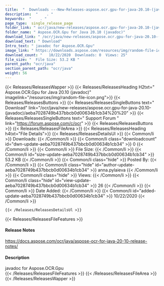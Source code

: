 ```yaml
---
title:  "  Downloads ---New-Releases-aspose.ocr.gpu-for-java-20.10-(javadoc) . " 
description:  "    . " 
keywords:  "    . " 
page_type:  single_release_page
folder_link: " ocr/java/new-releases/aspose.ocr.gpu-for-java-20.10-(javadoc)/"
folder_name: " Aspose.OCR.Gpu for Java 20.10 (javadoc)"
download_link: " /ocr/java/new-releases/aspose.ocr.gpu-for-java-20.10-(javadoc)/aeba7028749b437bbcb0d00634b1cb34"
download_text: " Download"
Intro_text: " javadoc for Aspose.OCR.Gpu"
image_link: " https://downloads.aspose.com/resources/img/random-file-icon.png"
download_count: "   10/22/2020  Downloads: 0  Views: 25"
file_size: "  File Size: 53.2 KB "
parent_path: "ocr/java"
section_parent_path: "ocr/java"
weight: 56 
---
```


{{< Releases/ReleasesWapper >}}
  {{< Releases/ReleasesHeading H2txt=" Aspose.OCR.Gpu for Java 20.10 (javadoc)" imagelink="/resources/img/random-file-icon.png">}}
  {{< Releases/ReleasesButtons >}}
    {{< Releases/ReleasesSingleButtons text=" Download" link="/ocr/java/new-releases/aspose.ocr.gpu-for-java-20.10-(javadoc)/aeba7028749b437bbcb0d00634b1cb34%20%20" >}}
    {{< Releases/ReleasesSingleButtons text=" Support Forum " link="https://forum.aspose.com/c/ocr" >}}
  {{< Releases/ReleasesButtons >}}
  {{< Releases/ReleasesFileArea >}}
    {{< Releases/ReleasesHeading h4txt="File Details">}}
    {{< Releases/ReleasesDetailsUl >}}
            {{< Common/li  >}} Downloads: {{< /Common/li >}} 
      {{< Common/li class="downloadcount" id="dwn-update-aeba7028749b437bbcb0d00634b1cb34" >}} 0 {{< /Common/li >}} 
      {{< Common/li  >}} File Size: {{< /Common/li >}} 
      {{< Common/li id="size-update-aeba7028749b437bbcb0d00634b1cb34" >}} 53.2 KB {{< /Common/li >}} 
      {{< Common/li  class="hide" >}} Posted By: {{< /Common/li >}} 
      {{< Common/li class="hide" id="author-update-aeba7028749b437bbcb0d00634b1cb34" >}} anna.pylaieva {{< /Common/li >}} 
      {{< Common/li class="hide"  >}} Views: {{< /Common/li >}} 
      {{< Common/li class="hide" id="view-update-aeba7028749b437bbcb0d00634b1cb34" >}} 26 {{< /Common/li >}} 
      {{< Common/li  >}} Date Added: {{< /Common/li >}} 
      {{< Common/li id="added-update-aeba7028749b437bbcb0d00634b1cb34" >}} 10/22/2020 {{< /Common/li >}} 

    {{< /Releases/ReleasesDetailsUl >}}

  {{< Releases/ReleasesFileFeatures >}}
      <h4>Release Notes</h4><div><a href="https://docs.aspose.com/ocr/java/aspose-ocr-for-java-20-10-release-notes/">https://docs.aspose.com/ocr/java/aspose-ocr-for-java-20-10-release-notes/</a></div><h4>Description</h4><div class="HTMLDescription">javadoc for Aspose.OCR.Gpu</div>
  {{< /Releases/ReleasesFileFeatures >}}
 {{< /Releases/ReleasesFileArea >}}
{{< /Releases/ReleasesWapper >}}


